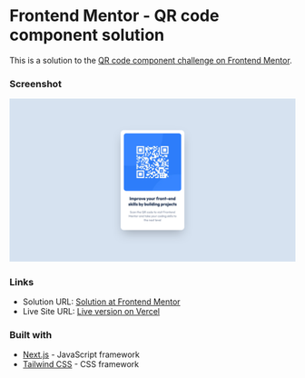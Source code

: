 # Frontend Mentor - QR code component solution

This is a solution to the [QR code component challenge on Frontend Mentor](https://www.frontendmentor.io/challenges/qr-code-component-iux_sIO_H).  


### Screenshot

![Screenshot of the solved QR code component challenge](./design/screenshot.png)


### Links

- Solution URL: [Solution at Frontend Mentor](https://www.frontendmentor.io/solutions/qr-code-component-tailwind-and-nextjs-wccBAtTkIf)
- Live Site URL: [Live version on Vercel](https://qr-code-component-chi-five.vercel.app)


### Built with

- [Next.js](https://nextjs.org/) - JavaScript framework
- [Tailwind CSS](https://tailwindcss.com/) - CSS framework


